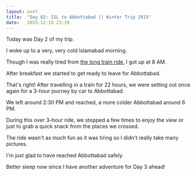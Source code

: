```yaml
---
layout: post
title:  "Day 02: ISL to Abbottabad || Winter Trip 2015"
date:   2015-12-15 23:39
---
```


Today was Day 2 of my trip.

I woke up to a very, very cold Islamabad morning.

Though I was really tired from [the long train ride](/2015/12/14/d1-train-isl/), I got up at 8 AM.

After breakfast we started to get ready to leave for Abbottabad.

That's right! After travelling in a train for 22 hours, we were setting out once again for a 3-hour journey by car to Abbottabad.

We left around 2:30 PM and reached, a more colder Abbottabad around 6 PM.

During this over 3-hour ride, we stopped a few times to enjoy the view or just to grab a quick snack from the places we crossed.

The ride wasn't as much fun as it was tiring so I didn't really take many pictures.

I'm just glad to have reached Abbottabad safely.

Better sleep now since I have another adventure for Day 3 ahead!
